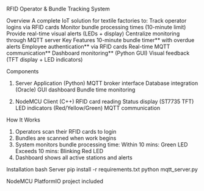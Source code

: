 RFID Operator & Bundle Tracking System

 Overview
A complete IoT solution for textile factories to:
  Track operator logins via RFID cards
  Monitor bundle processing times (10-minute limit)
  Provide real-time visual alerts (LEDs + display)
  Centralize monitoring through MQTT server
Key Features
  10-minute bundle timer** with overdue alerts
  Employee authentication** via RFID cards
  Real-time MQTT communication**
  Dashboard monitoring** (Python GUI)
 Visual feedback (TFT display + LED indicators)

 Components
1. Server Application (Python)
   MQTT broker interface
   Database integration (Oracle)
   GUI dashboard
   Bundle time monitoring

2. NodeMCU Client (C++)
   RFID card reading
   Status display (ST7735 TFT)
   LED indicators (Red/Yellow/Green)
   MQTT communication

How It Works
1. Operators scan their RFID cards to login
2. Bundles are scanned when work begins
3. System monitors bundle processing time:
   Within 10 mins: Green LED
   Exceeds 10 mins: Blinking Red LED
4. Dashboard shows all active stations and alerts

Installation
   bash
   Server
pip install -r requirements.txt
python mqtt_server.py

 NodeMCU
PlatformIO project included
